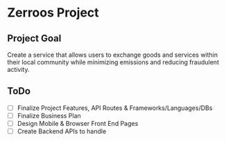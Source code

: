 # Zerroos Project 

## Project Goal

Create a service that allows users to exchange goods and services within their local community while minimizing emissions and reducing fraudulent activity.

## ToDo

- [ ] Finalize Project Features, API Routes & Frameworks/Languages/DBs
- [ ] Finalize Business Plan
- [ ] Design Mobile & Browser Front End Pages
- [ ] Create Backend APIs to handle 
